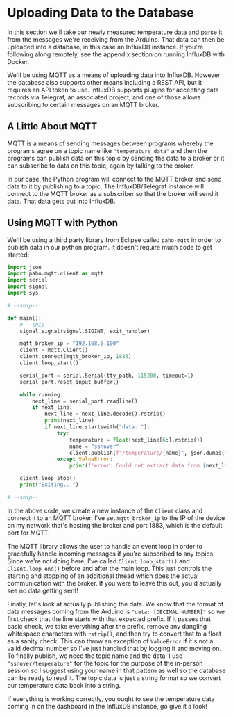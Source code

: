 # Uploading Data to the Database

In this section we'll take our newly measured temperature data and parse it from the messages we're receiving from the Arduino. That data can then be uploaded into a database, in this case an InfluxDB instance. If you're following along remotely, see the appendix section on running InfluxDB with Docker.

We'll be using MQTT as a means of uploading data into InfluxDB. However the database also supports other means including a REST API, but it requires an API token to use. InfluxDB supports plugins for accepting data records via Telegraf, an associated project, and one of those allows subscribing to certain messages on an MQTT broker.

## A Little About MQTT

MQTT is a means of sending messages between programs whereby the programs agree on a topic name like `"temperature_data"` and then the programs can publish data on this topic by sending the data to a broker or it can subscribe to data on this topic, again by talking to the broker.

In our case, the Python program will connect to the MQTT broker and send data to it by publishing to a topic. The InfluxDB/Telegraf instance will connect to the MQTT broker as a subscriber so that the broker will send it data. That data gets put into InfluxDB.

## Using MQTT with Python

We'll be using a third party library from Eclipse called `paho-mqtt` in order to publish data in our python program. It doesn't require much code to get started:

```py
import json
import paho.mqtt.client as mqtt
import serial
import signal
import sys

# --snip--

def main():
    # --snip--
    signal.signal(signal.SIGINT, exit_handler)

    mqtt_broker_ip = "192.168.5.100"
    client = mqtt.Client()
    client.connect(mqtt_broker_ip, 1883)
    client.loop_start()

    serial_port = serial.Serial(tty_path, 115200, timeout=1)
    serial_port.reset_input_buffer()

    while running:
        next_line = serial_port.readline()
        if next_line:
            next_line = next_line.decode().rstrip()
            print(next_line)
            if next_line.startswith("data: "):
                try:
                    temperature = float(next_line[6:].rstrip())
                    name = "ssnover"
                    client.publish(f"/temperature/{name}", json.dumps({"temperature": temperature}))
                except ValueError:
                    print(f"error: Could not extract data from {next_line}")

    client.loop_stop()
    print("Exiting...")

# --snip--
```

In the above code, we create a new instance of the `Client` class and connect it to an MQTT broker. I've set `mqtt_broker_ip` to the IP of the device on my network that's hosting the broker and port 1883, which is the default port for MQTT. 

The MQTT library allows the user to handle an event loop in order to gracefully handle incoming messages if you're subscribed to any topics. Since we're not doing here, I've called `Client.loop_start()` and `Client.loop_end()` before and after the main loop. This just controls the starting and stopping of an additional thread which does the actual communication with the broker. If you were to leave this out, you'd actually see no data getting sent!

Finally, let's look at actually publishing the data. We know that the format of data messages coming from the Arduino is `"data: [DECIMAL NUMBER]"` so we first check that the line starts with that expected prefix. If it passes that basic check, we take everything after the prefix, remove any dangling whitespace characters with `rstrip()`, and then try to convert that to a float as a sanity check. This can throw an exception of `ValueError` if it's not a valid decimal number so I've just handled that by logging it and moving on. To finally publish, we need the topic name and the data. I use `"ssnover/temperature"` for the topic for the purpose of the in-person session so I suggest using your name in that pattern as well so the database can be ready to read it. The topic data is just a string format so we convert our temperature data back into a string.

If everything is working correctly, you ought to see the temperature data coming in on the dashboard in the InfluxDB instance, go give it a look!